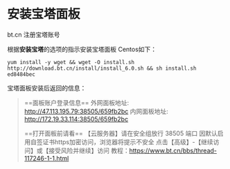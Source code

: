 # 安装宝塔面板
bt.cn
注册宝塔账号

根据**安装宝塔**的选项的指示安装宝塔面板
Centos如下：
```
yum install -y wget && wget -O install.sh http://download.bt.cn/install/install_6.0.sh && sh install.sh ed8484bec
```
宝塔面板安装后返回的信息：

> ==面板账户登录信息== 
> 外网面板地址: http://47.113.195.79:38505/659fb2bc 内网面板地址: http://172.19.33.114:38505/659fb2bc
>
>==打开面板前请看== 【云服务器】请在安全组放行 38505 端口 因默认启用自签证书https加密访问，浏览器将提示不安全 点击【高级】-【继续访问】或【接受风险并继续】访问 教程：https://www.bt.cn/bbs/thread-117246-1-1.html 

<!--stackedit_data:
eyJoaXN0b3J5IjpbMTY2NjYwNTM3MywxNDkzMTcxMjAsLTQ5Nj
EyNTkyOSwtMTA1NzU2NDc5M119
-->